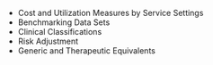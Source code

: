 
* Cost and Utilization Measures by Service Settings
* Benchmarking Data Sets
* Clinical Classifications
* Risk Adjustment
* Generic and Therapeutic Equivalents
